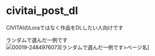 # civitai_post_dl
CIVITAIのLoraではなく作品をDLしたい人向けです

ランダムで選んだ一例です
![00019-2484976073[ランダムで選んだ一例です>[ページ名](https://civitai.com/models/281263/kanikama-style-v2)]](https://github.com/user-attachments/assets/0ce2d0e1-abeb-4f53-89c1-941eca8360ae)


